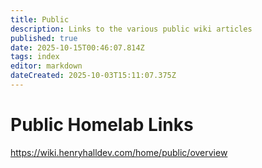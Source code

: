 ```yaml
---
title: Public
description: Links to the various public wiki articles
published: true
date: 2025-10-15T00:46:07.814Z
tags: index
editor: markdown
dateCreated: 2025-10-03T15:11:07.375Z
---
```


# Public Homelab Links
https://wiki.henryhalldev.com/home/public/overview

